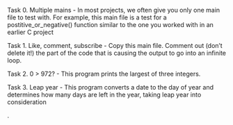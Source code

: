 Task 0. Multiple mains - In most projects, we often give you only one main file to test with. For example, this main file is a test for a postitive_or_negative() function similar to the one you worked with in an earlier C project



Task 1. Like, comment, subscribe - Copy this main file. Comment out (don’t delete it!) the part of the code that is causing the output to go into an infinite loop.



Task 2. 0 > 972? - This program prints the largest of three integers.



Task 3. Leap year - This program converts a date to the day of year and determines how many days are left in the year, taking leap year into consideration

.
